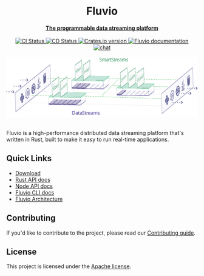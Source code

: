 <div align="center">
<h1>Fluvio</h1>
<a href="https://fluvio.io" target="_blank">
 <strong>The programmable data streaming platform</strong>
 </a>
<br>
<br>

<div>
<!-- CI status -->
<a href="https://github.com/infinyon/fluvio/actions/workflows/ci.yml">
<img src="https://github.com/infinyon/fluvio/workflows/CI/badge.svg" alt="CI Status" />
</a>

<!-- CD status -->
<a href="https://github.com/infinyon/fluvio/actions/workflows/cd_dev.yaml">
<img src="https://github.com/infinyon/fluvio/workflows/CD_Dev/badge.svg" alt="CD Status" />
</a>

<a href="https://crates.io/crates/fluvio">
<img src="https://img.shields.io/crates/v/fluvio?style=flat" alt="Crates.io version" />
</a>

<!-- docs.rs docs -->
<a href="https://docs.rs/fluvio">
<img src="https://docs.rs/fluvio/badge.svg" alt="Fluvio documentation" />
</a>

<a href="https://discordapp.com/invite/bBG2dTz">
<img src="https://img.shields.io/discord/695712741381636168.svg?logo=discord&style=flat" alt="chat" />
</a>
</div>

<br>
<a href="https://fluvio.io">
<img src=".github/assets/fluvio-overview.svg" alt="A visual of a data pipeline with filter, map, and other streaming operations" />
</a>


<br>
<br>
</div>

Fluvio is a high-performance distributed data streaming platform that's written
in Rust, built to make it easy to run real-time applications.

## Quick Links

- [Download](https://www.fluvio.io/download/)
- [Rust API docs](https://docs.rs/fluvio)
- [Node API docs](https://infinyon.github.io/fluvio-client-node/)
- [Fluvio CLI docs](https://www.fluvio.io/cli/)
- [Fluvio Architecture](https://www.fluvio.io/docs/architecture/overview/)


## Contributing

If you'd like to contribute to the project, please read our
[Contributing guide](CONTRIBUTING.md).

## License

This project is licensed under the [Apache license](LICENSE).
